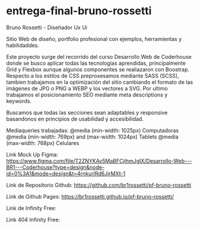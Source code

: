 # entrega-final-bruno-rossetti
Bruno Rossetti - Diseñador Ux Ui

Sitio Web de diseño, portfolio profesional con ejemplos, herramientas y habilidaddes.

Este proyecto surge del recorrido del curso Desarrollo Web de Coderhouse donde se busco aplicar todas las tecnologías aprendidas, principalmente Grid y Flexbox aunque algunos componentes se realiazaron con Boostrap.
Respecto a los estilos de CSS preprosesamos mediante SASS (SCSS), tambien trabajamos en la optimización del sitio cambiando el formato de las imágenes de JPG o PNG a WEBP y los vectores a SVG.
Por ultimo trabajamos el posicionamiento SEO mediante meta descriptions y keywords.

Buscamos que todas las secciones sean adaptables y responsive basandonos en principios de usabilidad y accesibilidad.

Mediaqueries trabajadas:
@media (min-width: 1025px) Computadoras
@media (min-width: 769px) and (max-width: 1024px) Tablets
@media (max-width: 768px) Celulares

Link Mock Up Figma: https://www.figma.com/file/T2ZNYKAv5MaBFCjihmJglX/Desarrollo-Web---BR1---Coderhouse?type=design&node-id=0%3A1&mode=design&t=4rnkurlRd6JjrMXt-1

Link de Repositorio Github: https://github.com/br1rossetti/pf-bruno-rossetti

Link de Github Pages: https://br1rossetti.github.io/pf-bruno-rossetti/

Link de Infinity Free:

Link 404 Infinity Free:

